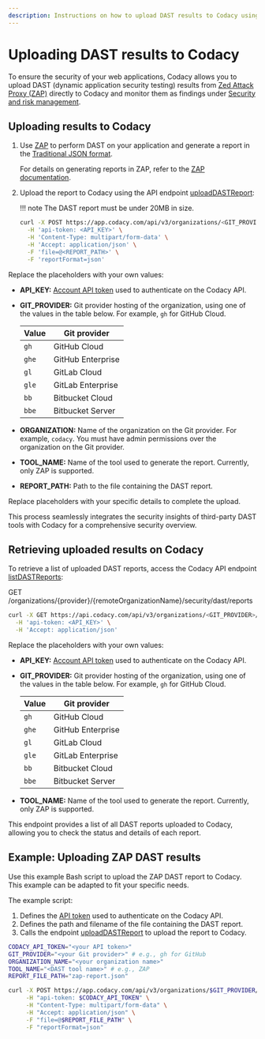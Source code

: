 ```yaml
---
description: Instructions on how to upload DAST results to Codacy using the API.
---
```


# Uploading DAST results to Codacy

To ensure the security of your web applications, Codacy allows you to upload DAST (dynamic application security testing) results from [Zed Attack Proxy (ZAP)](https://www.zaproxy.org/) directly to Codacy and monitor them as findings under [Security and risk management](../../organizations/managing-security-and-risk.md).

## Uploading results to Codacy

1.  Use [ZAP](https://www.zaproxy.org/) to perform DAST on your application and generate a report in the [Traditional JSON format](https://www.zaproxy.org/docs/desktop/addons/report-generation/report-traditional-json/).

    For details on generating reports in ZAP, refer to the [ZAP documentation](https://www.zaproxy.org/docs/).

1.  Upload the report to Codacy using the API endpoint [<span class="skip-vale">uploadDASTReport</span>](https://app.codacy.com/api/api-docs#uploaddastreport):

    !!! note
        The DAST report must be under 20MB in size.

    ```bash
    curl -X POST https://app.codacy.com/api/v3/organizations/<GIT_PROVIDER>/<ORGANIZATION>/security/tools/dast/<TOOL_NAME>/reports \
      -H 'api-token: <API_KEY>' \
      -H 'Content-Type: multipart/form-data' \
      -H 'Accept: application/json' \
      -F 'file=@<REPORT_PATH>' \
      -F 'reportFormat=json'
    ```

Replace the placeholders with your own values:

-   **API_KEY:** [Account API token](../api-tokens.md#account-api-tokens) used to authenticate on the Codacy API.
-   **GIT_PROVIDER:** Git provider hosting of the organization, using one of the values in the table below. For example, `gh` for GitHub Cloud.

    | Value | Git provider      |
    |-------|-------------------|
    | `gh`  | GitHub Cloud      |
    | `ghe` | GitHub Enterprise |
    | `gl`  | GitLab Cloud      |
    | `gle` | GitLab Enterprise |
    | `bb`  | Bitbucket Cloud   |
    | `bbe` | Bitbucket Server  |

-   **ORGANIZATION:** Name of the organization on the Git provider. For example, `codacy`. You must have admin permissions over the organization on the Git provider.

-   **TOOL_NAME:** Name of the tool used to generate the report. Currently, only ZAP is supported.

-   **REPORT_PATH:** Path to the file containing the DAST report.

Replace placeholders with your specific details to complete the upload.

This process seamlessly integrates the security insights of third-party DAST tools with Codacy for a comprehensive security overview.

## Retrieving uploaded results on Codacy

To retrieve a list of uploaded DAST reports, access the Codacy API endpoint [<span class="skip-vale">listDASTReports</span>](https://api.codacy.com/api/api-docs#listdastreports):

GET /organizations/{provider}/{remoteOrganizationName}/security/dast/reports
```bash
curl -X GET https://api.codacy.com/api/v3/organizations/<GIT_PROVIDER>/<ORGANIZATION>/security/dast/reports \
  -H 'api-token: <API_KEY>' \
  -H 'Accept: application/json'
```

Replace the placeholders with your own values:

-   **API_KEY:** [Account API token](../api-tokens.md#account-api-tokens) used to authenticate on the Codacy API.
-   **GIT_PROVIDER:** Git provider hosting of the organization, using one of the values in the table below. For example, `gh` for GitHub Cloud.

    | Value | Git provider      |
    |-------|-------------------|
    | `gh`  | GitHub Cloud      |
    | `ghe` | GitHub Enterprise |
    | `gl`  | GitLab Cloud      |
    | `gle` | GitLab Enterprise |
    | `bb`  | Bitbucket Cloud   |
    | `bbe` | Bitbucket Server  |

-   **TOOL_NAME:** Name of the tool used to generate the report. Currently, only ZAP is supported.

This endpoint provides a list of all DAST reports uploaded to Codacy, allowing you to check the status and details of each report.
 
## Example: Uploading ZAP DAST results

Use this example Bash script to upload the ZAP DAST report to Codacy. This example can be adapted to fit your specific needs.

The example script:

1.  Defines the [API token](../api-tokens.md#account-api-tokens) used to authenticate on the Codacy API.
1.  Defines the path and filename of the file containing the DAST report.
1.  Calls the endpoint [<span class="skip-vale">uploadDASTReport</span>](https://app.codacy.com/api/api-docs#uploaddastreport) to upload the report to Codacy.

```bash
CODACY_API_TOKEN="<your API token>"
GIT_PROVIDER="<your Git provider>" # e.g., gh for GitHub
ORGANIZATION_NAME="<your organization name>"
TOOL_NAME="<DAST tool name>" # e.g., ZAP
REPORT_FILE_PATH="zap-report.json"

curl -X POST https://app.codacy.com/api/v3/organizations/$GIT_PROVIDER/$ORGANIZATION_NAME/security/tools/dast/$TOOL_NAME/reports \
     -H "api-token: $CODACY_API_TOKEN" \
     -H "Content-Type: multipart/form-data" \
     -H "Accept: application/json" \
     -F "file=@$REPORT_FILE_PATH" \
     -F "reportFormat=json"
```

